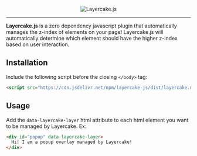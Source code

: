 <p align="center">
  <img alt="Layercake.js" src="https://svgshare.com/i/95f.svg" />
</p>

----

**Layercake.js** is a zero dependency javascript plugin that automatically manages the z-index of elements on your page! Layercake.js will automatically determine which element should have the higher z-index based on user interaction.

## Installation
Include the following script before the closing `</body>` tag:
```html
<script src="https://cdn.jsdelivr.net/npm/layercake-js/dist/layercake.min.js"></script>
```

## Usage
Add the `data-layercake-layer` html attribute to each html element you want to be managed by Layercake. Ex:

```html
<div id="popup" data-layercake-layer>
  Hi! I am a popup overlay managed by Layercake!
</div>
```
